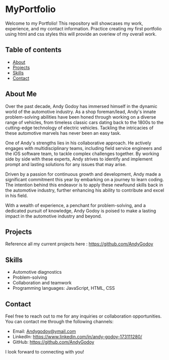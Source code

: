 # MyPortfolio
Welcome to my Portfolio! This repository will showcases my work, experience, and my contact information. Practice creating my first portfolio using html and css styles this will provide an overiew of my overall work.

## Table of contents

- [About](#About)
- [Projects](#projects)
- [Skills](#Skills)
- [Contact](#Contact)



## About Me
Over the past decade, Andy Godoy has immersed himself in the dynamic world of the automotive industry. As a shop foreman/lead, Andy's innate problem-solving abilities have been honed through working on a diverse range of vehicles, from timeless classic cars dating back to the 1800s to the cutting-edge technology of electric vehicles. Tackling the intricacies of these automotive marvels has never been an easy task.

One of Andy's strengths lies in his collaborative approach. He actively engages with multidisciplinary teams, including field service engineers and the iOS software team, to tackle complex challenges together. By working side by side with these experts, Andy strives to identify and implement prompt and lasting solutions for any issues that may arise.

Driven by a passion for continuous growth and development, Andy made a significant commitment this year by embarking on a journey to learn coding. The intention behind this endeavor is to apply these newfound skills back in the automotive industry, further enhancing his ability to contribute and excel in his field.

With a wealth of experience, a penchant for problem-solving, and a dedicated pursuit of knowledge, Andy Godoy is poised to make a lasting impact in the automotive industry and beyond.


## Projects
Reference all my current projects here : https://github.com/AndyGodoy



## Skills

- Automotive diagnostics
- Problem-solving
- Collaboration and teamwork
- Programming languages: JavaScript, HTML, CSS    
<!-- Early Stages of Programming ^^^ -->



## Contact

Feel free to reach out to me for any inquiries or collaboration opportunities. You can contact me through the following channels:

- Email: Andygodoy@ymail.com
- LinkedIn: https://www.linkedin.com/in/andy-godoy-173111280/
- GitHub: https://github.com/AndyGodoy

I look forward to connecting with you!
